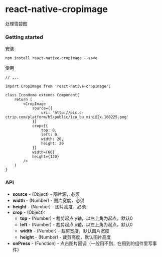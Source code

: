 # react-native-cropimage

处理雪碧图

### Getting started

安装

	npm install react-native-cropimage --save

使用

	// ...
	
	import CropImage from 'react-native-cropimage';
	
	class IconHome extends Component{
		return (
			<CropImage
				source={{
					uri: 'http://pic.c-ctrip.com/platform/h5/public/ico_bu_mini@2x.160225.png'
				}}
				crop={{
					top: 0,
					left: 0,
					width: 20,
					height: 20
				}}
				width={60}
				height={120}							
			/>
		)
	}


### API
- **source** - (Object) - 图片源，必须
- **width** - (Number) - 图片宽度，必须
- **height** - (Number) - 图片高度，必须
- **crop** - (Object):
	- **top** - (Number) - 裁剪起点 y轴，以左上角为起点，默认0
	- **left** - (Number) - 裁剪起点 x轴，以左上角为起点，默认0
	- **width** - (Number) - 裁剪宽度，默认图片宽度
	- **height** - (Number) - 裁剪高度，默认图片高度
- **onPress** - (Function) - 点击图片回调（一般用不到，在用到的组件里写事件）

